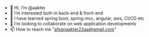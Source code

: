- 👋 Hi, I’m @aakter
- 👀 I’m interested both in back-end & front-end
- 🌱 I have learned spring boot, spring mvc,  angular, aws, CI/CD etc
- 💞️ I’m looking to collaborate on web application developments
- 📫 How to reach me "afsanaakter22aa@gmail.com"

<!---
aakter/aakter is a ✨ special ✨ repository because its `README.md` (this file) appears on your GitHub profile.
You can click the Preview link to take a look at your changes.
--->
